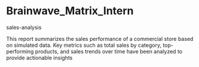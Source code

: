 # Brainwave_Matrix_Intern
sales-analysis

This report summarizes the sales performance of a commercial store based on simulated data. Key metrics such as total sales by category, top-performing products, and sales trends over time have been analyzed to provide actionable insights
